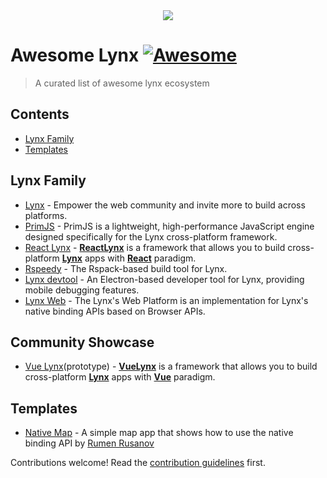 <div align="center">
<img src="awesome-lynx-banner.png" href="#"/>
</div>

# Awesome Lynx [![Awesome](https://awesome.re/badge.svg)](https://awesome.re)

> A curated list of awesome lynx ecosystem

## Contents

- [Lynx Family](#lynx-family)
- [Templates](#templates)

## Lynx Family

- [Lynx](https://lynxjs.org) - Empower the web community and invite more to build across platforms.
- [PrimJS](https://github.com/lynx-family/primjs) - PrimJS is a lightweight, high-performance JavaScript engine designed specifically for the Lynx cross-platform framework.
- [React Lynx](https://lynxjs.org/react) - [**ReactLynx**](https://lynxjs.org/react/) is a framework that allows you to build cross-platform [**Lynx**](https://lynxjs.org/) apps with [**React**](https://react.dev/) paradigm.
- [Rspeedy](https://lynxjs.org/rspeedy) - The Rspack-based build tool for Lynx.
- [Lynx devtool](https://github.com/lynx-family/lynx-devtool) - An Electron-based developer tool for Lynx, providing mobile debugging features.
- [Lynx Web](https://github.com/lynx-family/lynx-stack/tree/main/packages/web-platform) - The Lynx's Web Platform is an implementation for Lynx's native binding APIs based on Browser APIs.

## Community Showcase

- [Vue Lynx](https://github.com/rahul-vashishtha/lynx-stack/tree/lynx-vue-implementation)(prototype) - [**VueLynx**](https://github.com/rahul-vashishtha/lynx-stack/tree/lynx-vue-implementation) is a framework that allows you to build cross-platform [**Lynx**](https://lynxjs.org/) apps with [**Vue**](https://vuejs.org/) paradigm.

## Templates

- [Native Map](https://github.com/hpstuff/lynx-map-example) - A simple map app that shows how to use the native binding API by [Rumen Rusanov](https://github.com/hpstuff)

Contributions welcome! Read the [contribution guidelines](contributing.md) first.

